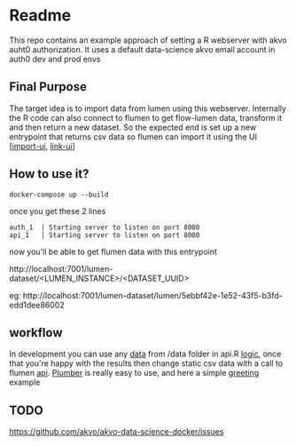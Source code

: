 # Readme

This repo contains an example approach of setting a R webserver with akvo auht0 authorization.
It uses a default data-science akvo email account in auth0 dev and prod envs

## Final Purpose

The target idea is to import data from lumen using this webserver. Internally the R code can also connect to flumen to get flow-lumen data, transform it and then return a new dataset. 
So the expected end is set up a new entrypoint that returns csv data so flumen can import it using the UI [[import-ui](https://github.com/akvo/akvo-data-science-docker/blob/master/docs/flumen-import-link.png), [link-ui](https://github.com/akvo/akvo-data-science-docker/blob/master/docs/flumen-import-link-url.png)]


## How to use it?

`docker-compose up --build`

once you get these 2 lines

```
auth_1  | Starting server to listen on port 8000
api_1   | Starting server to listen on port 8000
```


now you'll be able to get flumen data with this entrypoint


http://localhost:7001/lumen-dataset/<LUMEN_INSTANCE>/<DATASET_UUID>

eg: http://localhost:7001/lumen-dataset/lumen/5ebbf42e-1e52-43f5-b3fd-edd1dee86002






## workflow

In development you can use any [data](https://github.com/akvo/akvo-data-science-docker/blob/master/data/example.csv#L1) from /data folder in api.R [logic](https://github.com/akvo/akvo-data-science-docker/blob/master/api/api.R#L25), once that you're happy with the results then change static csv data with a call to flumen [api](https://github.com/akvo/akvo-data-science-docker/blob/master/api/api.R#L12-L15). [Plumber](https://www.rplumber.io/) is really easy to use, and here a simple [greeting](https://github.com/akvo/akvo-data-science-docker/blob/master/api/api.R#L28-L32) example 



## TODO 
https://github.com/akvo/akvo-data-science-docker/issues

